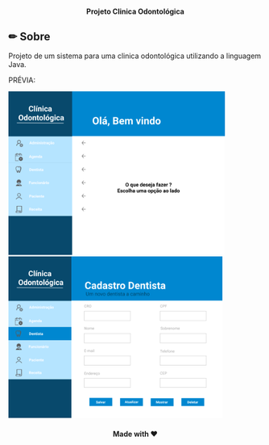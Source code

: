 <h4 align="center"> 
	 Projeto Clinica Odontológica	  
</h4>

## ✏ Sobre
 Projeto de um sistema para uma clinica odontológica utilizando a linguagem Java.
 
 PRÉVIA:
 
 <img src="src/img/telaInicial.png" alt="Home Demo" width="430"/> <img src="src/img/telaDentista.png" alt="Dentista Demo" height="320"/>
 
 
 

<h4 align="center"> 
	 Made with ♥ 	  
</h4>

